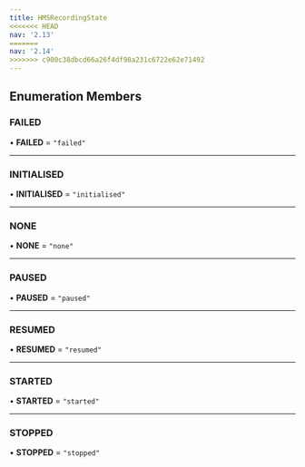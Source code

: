```yaml
---
title: HMSRecordingState
<<<<<<< HEAD
nav: '2.13'
=======
nav: '2.14'
>>>>>>> c900c38dbcd66a26f4df98a231c6722e62e71492
---
```


## Enumeration Members

### FAILED

• **FAILED** = `"failed"`

---

### INITIALISED

• **INITIALISED** = `"initialised"`

---

### NONE

• **NONE** = `"none"`

---

### PAUSED

• **PAUSED** = `"paused"`

---

### RESUMED

• **RESUMED** = `"resumed"`

---

### STARTED

• **STARTED** = `"started"`

---

### STOPPED

• **STOPPED** = `"stopped"`
